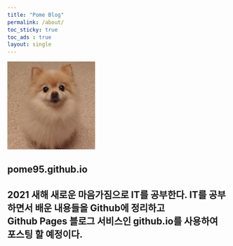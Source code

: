 ```yaml
---
title: "Pome Blog"
permalink: /about/
toc_sticky: true
toc_ads : true
layout: single
---
```


<img width="200" src="/assets/img/pome.jpeg">

## pome95.github.io


2021 새해 새로운 마음가짐으로 IT를 공부한다.
IT를 공부하면서 배운 내용들을 Github에 정리하고  
Github Pages 블로그 서비스인 github.io를 사용하여 포스팅 할 예정이다.
---